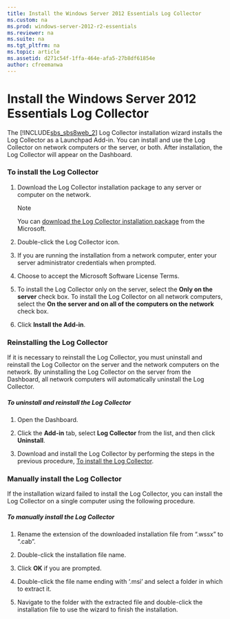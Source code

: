 ```yaml
---
title: Install the Windows Server 2012 Essentials Log Collector
ms.custom: na
ms.prod: windows-server-2012-r2-essentials
ms.reviewer: na
ms.suite: na
ms.tgt_pltfrm: na
ms.topic: article
ms.assetid: d271c54f-1ffa-464e-afa5-27b8df61854e
author: cfreemanwa
---
```

# Install the Windows Server 2012 Essentials Log Collector
The [!INCLUDE[sbs_sbs8web_2](../Token/sbs_sbs8web_2_md.md)] Log Collector installation wizard installs the Log Collector as a Launchpad Add\-in. You can install and use the Log Collector on network computers or the server, or both. After installation, the Log Collector will appear on the Dashboard.  
  
### <a name="BKMK_ToInstall"></a>To install the Log Collector  
  
1.  Download the Log Collector installation package to any server or computer on the network.  
  
    > [!NOTE]  
    > You can [download the Log Collector installation package](http://go.microsoft.com/fwlink/p/?LinkId=255470) from the Microsoft.  
  
2.  Double\-click the Log Collector icon.  
  
3.  If you are running the installation from a network computer, enter your server administrator credentials when prompted.  
  
4.  Choose to accept the Microsoft Software License Terms.  
  
5.  To install the Log Collector only on the server, select the **Only on the server** check box. To install the Log Collector on all network computers, select the **On the server and on all of the computers on the network** check box.  
  
6.  Click **Install the Add\-in**.  
  
### <a name="BKMK_Reinstall"></a>Reinstalling the Log Collector  
If it is necessary to reinstall the Log Collector, you must uninstall and reinstall the Log Collector on the server and the network computers on the network. By uninstalling the Log Collector on the server from the Dashboard, all network computers will automatically uninstall the Log Collector.  
  
##### To uninstall and reinstall the Log Collector  
  
1.  Open the Dashboard.  
  
2.  Click the **Add\-in** tab, select **Log Collector** from the list, and then click **Uninstall**.  
  
3.  Download and install the Log Collector by performing the steps in the previous procedure, [To install the Log Collector](../Topic/Install-the-Windows-Server-2012-Essentials-Log-Collector.md#BKMK_ToInstall).  
  
### Manually install the Log Collector  
If the installation wizard failed to install the Log Collector, you can install the Log Collector on a single computer using the following procedure.  
  
##### To manually install the Log Collector  
  
1.  Rename the extension of the downloaded installation file from “.wssx” to “.cab”.  
  
2.  Double\-click the installation file name.  
  
3.  Click **OK** if you are prompted.  
  
4.  Double\-click the file name ending with ‘.msi’ and select a folder in which to extract it.  
  
5.  Navigate to the folder with the extracted file and double\-click the installation file to use the wizard to finish the installation.  
  
